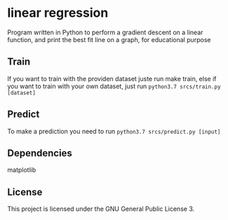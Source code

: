 # linear regression
Program written in Python to perform a gradient descent on a linear function,
and print the best fit line on a graph, for educational purpose

## Train
If you want to train with the providen dataset juste run make train,
else if you want to train with your own dataset, just run `python3.7 srcs/train.py [dataset]`

## Predict
To make a prediction you need to run `python3.7 srcs/predict.py [input]`

## Dependencies
matplotlib

## License
This project is licensed under the GNU General Public License 3.
